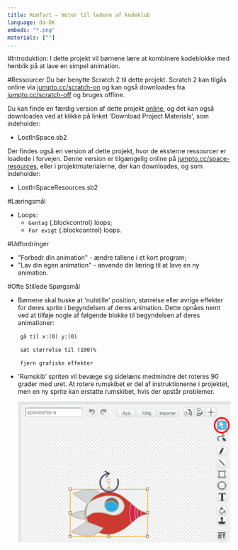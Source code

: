 ```yaml
---
title: Rumfart — Noter til ledere af kodeklub
language: da-DK
embeds: "*.png"
materials: [""] 
...
```


#Introduktion:
I dette projekt vil børnene lære at kombinere kodeblokke med henblik på at lave en simpel animation.

#Ressourcer
Du bør benytte Scratch 2 til dette projekt. Scratch 2 kan tilgås online via [jumpto.cc/scratch-on](http://jumpto.cc/scratch-on) og kan også downloades fra  [jumpto.cc/scratch-off](http://jumpto.cc/scratch-off) og bruges offline.

Du kan finde en færdig version af dette projekt <a href="http://scratch.mit.edu/projects/26818098/#editor">online</a>, og det kan også downloades ved at klikke på linket 'Download Project Materials', som indeholder:  

+ LostInSpace.sb2

Der findes også en version af dette projekt, hvor de eksterne ressourcer er loadede i forvejen. Denne version er tilgængelig online på [jumpto.cc/space-resources](http://jumpto.cc/space-resources), eller i projektmaterialerne, der kan downloades, og som indeholder:

+ LostInSpaceResources.sb2 

#Læringsmål
+ Loops:
	+ `Gentag` {.blockcontrol} loops;
	+ `For evigt` {.blockcontrol} loops.

#Udfordringer
+ "Forbedr din animation" - ændre tallene i et kort program; 
+ "Lav din egen animation" - anvende din læring til at lave en ny animation.

#Ofte Stillede Spørgsmål
+ Børnene skal huske at 'nulstille' position, størrelse eller øvrige effekter for deres sprite i begyndelsen af deres animation. Dette opnåes nemt ved at tilføje nogle af følgende blokke til begyndelsen af deres animationer:

```blocks
	gå til x:(0) y:(0)
```

```blocks
	sæt størrelse til (100)%
```

```blocks
	fjern grafiske effekter
```

+ 'Rumskib' spriten vil bevæge sig sidelæns medmindre det roteres 90 grader med uret. At rotere rumskibet er del af instruktionerne i projektet, men en ny sprite kan erstatte rumskibet, hvis der opstår problemer.

	![screenshot](space-rotate.png)